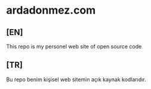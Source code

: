 # ardadonmez.com

## [EN]
This repo is my personel web site of open source code

## [TR]
Bu repo benim kişisel web sitemin açık kaynak kodlarıdır.